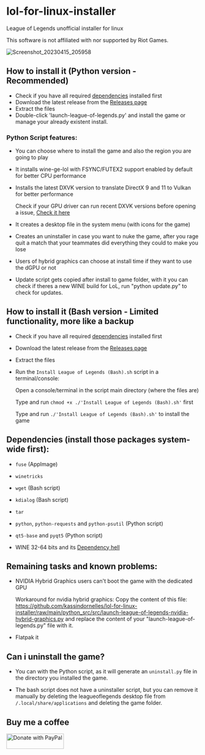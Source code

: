 # lol-for-linux-installer

League of Legends unofficial installer for linux

This software is not affiliated with nor supported by Riot Games.

![Screenshot_20230415_205958](https://user-images.githubusercontent.com/40970965/232259098-0e51d868-cfb8-4312-aab4-6e84728c5f24.png)


## How to install it (Python version - Recommended)
- Check if you have all required [dependencies](#dependencies) installed first
- Download the latest release from the [Releases page](https://github.com/kassindornelles/lol-for-linux-bash-installer/releases)
- Extract the files
- Double-click 'launch-league-of-legends.py' and install the game or manage your already existent install.

### Python Script features:
- You can choose where to install the game and also the region you are going to play
- It installs wine-ge-lol with FSYNC/FUTEX2 support enabled by default for better CPU performance
- Installs the latest DXVK version to translate DirectX 9 and 11 to Vulkan for better performance

   Check if your GPU driver can run recent DXVK versions before opening a issue, [Check it here](https://github.com/doitsujin/dxvk/wiki/Driver-support)
   
- It creates a desktop file in the system menu (with icons for the game)
- Creates an uninstaller in case you want to nuke the game, after you rage quit a match that your teammates did everything they could to make you lose
- Users of hybrid graphics can choose at install time if they want to use the dGPU or not
- Update script gets copied after install to game folder, with it you can check if theres a new WINE build for LoL, run "python update.py" to check for updates.

## How to install it (Bash version - Limited functionality, more like a backup
- Check if you have all required [dependencies](#dependencies) installed first
- Download the latest release from the [Releases page](https://github.com/kassindornelles/lol-for-linux-bash-installer/releases)
- Extract the files
- Run the `Install League of Legends (Bash).sh` script in a terminal/console:

   Open a console/terminal in the script main directory (where the files are)

   Type and run ```chmod +x ./'Install League of Legends (Bash).sh'``` first

   Type and run `./'Install League of Legends (Bash).sh'` to install the game


## <a name="dependencies"></a> Dependencies (install those packages system-wide first):
- `fuse` (AppImage)
- `winetricks`
- `wget` (Bash script)
- `kdialog` (Bash script)
- `tar`
- `python`, `python-requests` and `python-psutil` (Python script)

- `qt5-base` and `pyqt5` (Python script)
- WINE 32-64 bits and its [Dependency hell](https://www.gloriouseggroll.tv/how-to-get-out-of-wine-dependency-hell/)

## Remaining tasks and known problems:
- NVIDIA Hybrid Graphics users can't boot the game with the dedicated GPU

   Workaround for nvidia hybrid graphics: Copy the content of this file: https://github.com/kassindornelles/lol-for-linux-installer/raw/main/python_src/src/launch-league-of-legends-nvidia-hybrid-graphics.py and replace the content of your "launch-league-of-legends.py" file with it.
   
- Flatpak it

## Can i uninstall the game?
- You can with the Python script, as it will generate an `uninstall.py` file in the directory you installed the game.

- The bash script does not have a uninstaller script, but you can remove it manually by deleting the leagueoflegends desktop file from `/.local/share/applications` and deleting the game folder.

## Buy me a coffee

<a href="https://www.paypal.com/donate/?hosted_button_id=UMJWYGDH2RC7E"><img src="https://github.com/andreostrovsky/donate-with-paypal/blob/master/grey.svg" alt="Donate with PayPal" width="150" height="40"></a>

